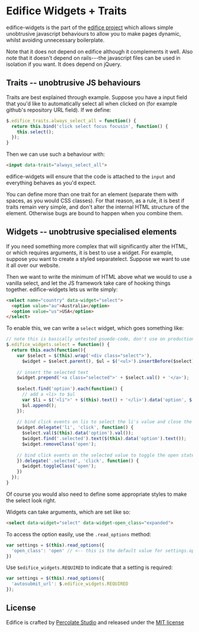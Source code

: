 Edifice Widgets + Traits
========================

edifice-widgets is the part of the [edifice project](https://github.com/tmeasday/edifice) which allows simple unobtrusive javascript behaviours to allow you to make pages dynamic, whilst avoiding unnecessary boilerplate.

Note that it does not depend on edifice although it complements it well. Also note that it doesn't depend on rails---the javascript files can be used in isolation if you want. It does depend on jQuery.

Traits -- unobtrusive JS behaviours
-----------------------------------

Traits are best explained through example. Suppose you have a input field that you'd like to automatically select all when clicked on (for example github's repository URL field). If we define:

```javascript
$.edifice_traits.always_select_all = function() {
  return this.bind('click select focus focusin', function() {
    this.select();
  });
}
```

Then we can use such a behaviour with:

```html
<input data-trait="always_select_all">
```

edifice-widgets will ensure that the code is attached to the `input` and everything behaves as you'd expect.

You can define more than one trait for an element (separate them with spaces, as you would CSS classes). For that reason, as a rule, it is best if traits remain very simple, and don't alter the internal HTML structure of the element. Otherwise bugs are bound to happen when you combine them.

Widgets -- unobtrusive specialised elements
-------------------------------------------

If you need something more complex that will significantly alter the HTML, or which requires arguments, it is best to use a widget. For example, suppose you want to create a styled separatelect. Suppose we want to use it all over our website.

Then we want to write the minimum of HTML above what we would to use a vanilla select, and let the JS framework take care of hooking things together. edifice-widgets lets us write simply:

```html
<select name="country" data-widget="select">
  <option value="au">Australia</option>
  <option value="us">USA</option>
</select>
```

To enable this, we can write a `select` widget, which goes something like:

```js
// note this is basically untested psuedo-code, don't use on production please
$.edifice_widgets.select = function() {
  return this.each(function(){
    var $select = $(this).wrap('<div class="select">'),
      $widget = $select.parent(), $ul = $('<ul>').insertBefore($select);
    
    // insert the selected text
    $widget.prepend('<a class="selected">' + $select.val() + '</a>');
    
    $select.find('option').each(function() {
      // add a <li> to $ul
      var $li = $('<li">' + $(this).text() + '</li>').data('option', $(this));
      $ul.append();
    });
    
    // bind click events on lis to select the li's value and close the select widget
    $widget.delegate('li', 'click', function() {
      $select.val($(this).data('option').val());
      $widget.find('.selected').text($(this).data('option').text());
      $widget.removeClass('open');
      
    // bind click events on the selected value to toggle the open state
    }).delegate('.selected', 'click', function() {
      $widget.toggleClass('open');
    })
  });
}
```

Of course you would also need to define some appropriate styles to make the select look right.

Widgets can take arguments, which are set like so:

```html
<select data-widget="select" data-widget-open_class="expanded">
```

To access the option easily, use the `.read_options` method:

```js
var settings = $(this).read_options({
  'open_class': 'open' // <-- this is the default value for settings.open_class
})
```

Use `$edifice_widgets.REQUIRED` to indicate that a setting is required:

```js
var settings = $(this).read_options({
  'autosubmit_url': $.edifice_widgets.REQUIRED
});
```


License
-------

Edifice is crafted by [Percolate Studio](http://percolatestudio.com) and released under the [MIT license](www.opensource.org/licenses/MIT)

